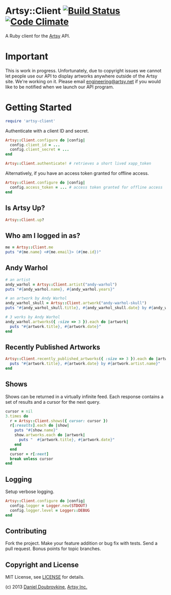 Artsy::Client [![Build Status](https://travis-ci.org/artsy/artsy-ruby-client.png?branch=master)](https://travis-ci.org/artsy/artsy-ruby-client) [![Code Climate](https://codeclimate.com/repos/5203cc3f56b1021c4c000f9b/badges/9dfb65e439c92a8505cc/gpa.png)](https://codeclimate.com/repos/5203cc3f56b1021c4c000f9b/feed)
===============

A Ruby client for the [Artsy](http://artsy.net) API.

Important
=========

This is work in progress. Unfortunately, due to copyright issues we cannot let people use our API to display artworks anywhere outside of the Artsy site. We're working on it. Please email engineering@artsy.net if you would like to be notified when we launch our API program.

Getting Started
===============

``` ruby
require 'artsy-client'
```

Authenticate with a client ID and secret.

``` ruby
Artsy::Client.configure do |config|
  config.client_id = ...
  config.client_secret = ...
end

Artsy::Client.authenticate! # retrieves a short lived xapp_token
```

Alternatively, if you have an access token granted for offline access.

``` ruby
Artsy::Client.configure do |config|
  config.access_token = ... # access token granted for offline access
end
```

Is Artsy Up?
------------

``` ruby
Artsy::Client.up?
```

Who am I logged in as?
----------------------

``` ruby
me = Artsy::Client.me
puts "#{me.name} <#{me.email}> (#{me.id})"
```

Andy Warhol
-----------

``` ruby
# an artist
andy_warhol = Artsy::Client.artist("andy-warhol")
puts "#{andy_warhol.name}, #{andy_warhol.years}"

# an artwork by Andy Warhol
andy_warhol_skull = Artsy::Client.artwork("andy-warhol-skull")
puts "#{andy_warhol_skull.title}, #{andy_warhol_skull.date} by #{andy_warhol_skull.artist.name}"

# 3 works by Andy Warhol
andy_warhol.artworks({ :size => 3 }).each do |artwork|
  puts "#{artwork.title}, #{artwork.date}"
end
```

Recently Published Artworks
---------------------------

``` ruby
Artsy::Client.recently_published_artworks({ :size => 3 }).each do |artwork|
  puts "#{artwork.title}, #{artwork.date} by #{artwork.artist.name}"
end
```

Shows
-----

Shows can be returned in a virtually infinite feed. Each response contains a set of results and a cursor for the next query.

``` ruby
cursor = nil
3.times do
  r = Artsy::Client.shows({ cursor: cursor })
  r[:results].each do |show|
    puts "#{show.name}"
    show.artworks.each do |artwork|
      puts "  #{artwork.title}, #{artwork.date}"
    end
  end
  cursor = r[:next]
  break unless cursor
end
```

Logging
-------

Setup verbose logging.

``` ruby
Artsy::Client.configure do |config|
  config.logger = Logger.new(STDOUT)
  config.logger.level = Logger::DEBUG
end
```

Contributing
------------

Fork the project. Make your feature addition or bug fix with tests. Send a pull request. Bonus points for topic branches.

Copyright and License
---------------------

MIT License, see [LICENSE](http://github.com/dblock/mongoid-scroll/raw/master/LICENSE.md) for details.

(c) 2013 [Daniel Doubrovkine](http://github.com/dblock), [Artsy Inc.](http://artsy.net)
